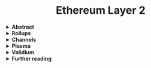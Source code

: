 # <center>Ethereum Layer 2<center>

<details>
<summary><alt-top><b>Abstract</b></alt-top></summary>
<paragraph>Layer 2 is a collective term for solutions designed to help scale your application by handling transactions off the main Ethereum chain (Layer 1). Transaction speed suffers when the network is busy which can make the user experience poor for certain types of dapps. And as the network gets busier, gas prices increase as transaction senders aim to outbid each other. This can make using Ethereum very expensive.</paragraph><br />
<paragraph>Generally speaking, transactions are submitted to these Layer 2 nodes instead of being submitted directly to Layer 1 (mainnet); the Layer 2 instance then batches them into groups before anchoring them to Layer 1, after which they are secured by Layer 1 and cannot be altered. The details of how this is done vary significantly between different Layer 2 technologies and implementations.A specific Layer 2 instance may be open and shared by many applications, or may be deployed by one company and dedicated to supporting only their application.</paragraph>
<details>
<summary><green>Types of Layer 2 Solutions</green></summary>

- <bl>Rollups</bl>
  - <bl-alt>ZK Rollups</bl-alt>
  - <bl-alt>Optimistic Rollups</bl-alt>
- <bl>State Channels</bl>
- <bl>Plasma</bl>
- <bl>Validium</bl>
- <bl>Sidechains</bl>
- <bl>Hybrid Solutions</bl>
</details>

## <alt-top>WHY ?</alt-top>
<paragraph>**Increasing transaction speed**, **decreasing transaction consts**, **keeping Layer 1 advantages**, this is why Layer 2 builds on top of Ethereum mainnet.</paragraph>
</details>

<details>
<summary><green><b>Rollups</b></green></summary>

<paragraph>Rollups are solutions that perform transaction _execution_ outside Layer 1, but post transaction data on Layer 1. As transaction data is on Layer 1, this allows rollups to be _secured by Layer 1_. **Inheriting the security properties of the main Ethereum chain, while performing execution outside of Layer 1, is a defining characteristic of rollups.**</paragraph><br />
<details>
<summary><green>Three simplified properties of rollups are:</green></summary>

1. <bl>Transaction execution outside Layer 1.</bl>
2. <bl>Data or proof of transactions is on Layer 1.</bl>
3. <bl>A rollup smart contract in Layer 1 that can enforce correct transaction execution by using the transaction data on Layer 1.</bl>
</details><br />
Rollups require operators to stake a bond in the rollup contract. This incentivises operators to verify and execute transactions correctly.<br /><br />

<details style="margin-left:20px;">
<summary><green>Advantages</green></summary>

- <bl>Reducing fees for users</bl>
- <bl>Open participation</bl>
- <bl>Fast transaction throughput</bl>
</details><br />

<green>There are two types of rollups with different security models:</green>
- Zero knowledge: runs computation off-chain and submits a validity proof to the chain.
  - <red>Validity Proof</red>
    - A security model for certain Layer 2 solutions where, to increase speed, transactions are rolled up into batches and submitted to Ethereum in a single transaction. The transaction computation is done off-chain and then supplied to the main chain with a proof of their validity. This method increases the amount of transactions possible while maintaining security.
- Optimistic: assumes transactions are valid by default and only runs computation, via a fraud proof, in the event of a challenge.
  - <red>Fraud Proof</red>
    - A security model for certain Layer 2 solutions where, to increase speed, transactions are rolled up into batches and submitted to Ethereum in a single transaction. They are assumed valid but can be challenged if fraud is suspected. A fraud proof will then run the transaction to see if fraud took place. This method increases the amount of transactions possible while maintaining security. 

<details><summary><bl-alt>Rollup History</bl-alt></summary>

<paragraph>The concept of Rollups dates back to 2014, described as “shadow chains” by Ethereum co-founder Vitalik Buterin. The failures of solutions like Plasma and state channels led developers to revisit Buterin’s shadow chains, now known as Rollups. While Plasma and state channels can scale millions of transactions per second, they are not compatible with the smart contracts that power many of the DeFi applications which have surged in popularity.</paragraph>

<img src="https://cdn.publish0x.com/prod/fs/images/eba3572b216bceed16bca31b60504dc74043211105b028cd7be5ab8026657e89.png" width="360" height="360" /><br />

<paragraph>Rollups build on the shadow chains idea by taking execution of the state off-chain and only using the Ethereum blockchain for data availability. Rollups post blocks or state updates, only publishing some data to the main chain for each transaction via tx CALLDATA, providing an improvement in throughput and overcoming a major hurdle for sidechains: data withholding attacks.</paragraph><br />
<paragraph>Another benefit is that each Rollup chain can be thought of as a shard where each shard (or Rollup chain) can permit experimentation with different execution and data models with no hard forks. As shown by Figure 4, each Rollup chain may have a different execution model, but will use the Ethereum main chain for data validation.</paragraph><br />

<img src="https://cdn.publish0x.com/prod/fs/cachedimages/3157800664-c044ef47caeda0da9de41ee7ccc0a70e3836c880b8c5cd9621c4e2b56a1d774b.webp" width="360" height="360" />
</details><br />

<details>
<summary><green>Zero Knowledge Rollups</green></summary>

<paragraph>Zero knowledge rollups, also known as ZK rollups, bundle or "roll up" hundreds of transfers off-chain and generates a cryptographic proof, known as a SNARK (succinct non-interactive argument of knowledge). This is known as a validity proof and is posted on Layer 1.</paragraph><br />

<paragraph>The ZK rollup contract maintains the state of all transfers on Layer 2, and this state can only be updated with a validity proof. This means that ZK rollups only need the validity proof, instead of all transaction data. With a ZK rollup, validating a block is quicker and cheaper because less data is included. Instead of waiting two weeks for a block in the Shadow Chain to become finalised. ZK-Rollups replace fraud challenges with zero-knowledge proofs. Accounts and balances are represented by separate Merkle Trees. These Merkle Tree roots ensure no one can fake the data. The roots of each Merkle Tree (one for accounts, the other for balances) are both stored in a smart contract on Ethereum which provides a succinct representation of the state of the sidechain. All other data is stored off-chain.</paragraph><br />

<img src="https://cdn.publish0x.com/prod/fs/images/d8b5ae35eea5514831a7ce5d46b1c0d5003e4122ce3a9e3f4df2067c9cea39fc.png" width="480" height="360"/>


<paragraph>With a ZK rollup, there are no delays when moving funds from Layer 2 to Layer 1 because a validity proof accepted by the ZK rollup contract has already verified the funds.</paragraph><br />

<paragraph>The sidechain where ZK rollups happen can be optimised to reduce transaction size further. For instance, an account is represented by an index rather than an address, which reduces a transaction from 32 bytes to just 4 bytes. Transactions are also written to Ethereum as calldata, reducing gas.</paragraph>

>What is a zero-knowledge proof :  A zero-knowledge proof simply demonstrates that you know some secret to someone else without revealing the secret itself. Through virtue of mathematics, the verifier can check that the prover knows the secret without it actually being revealed to them.

<details style="margin-left:20px;">
<summary><green>Pros and Cons</green></summary>

|Pros |Cons |
--- | --- 
|No delay as proofs are already considered valid when submitted to the main chain|Limited to simple transfers, not compatible with the EVM.|
|Less vulnerable to the economic attacks that Optimistic rollups can be vulnerable to.|Validity proofs are intense to compute – not worth it for applications with little on-chain activity.|
||Slower subjective finality time (10-30 min to generate a ZK proof) (but faster to full finality because there is no dispute time delay like in Optimistic rollups).|

<green>Finality</green>
: Finality is the guarantee that a set of transactions before a given time will not change and can't be reverted.
</details><br />

<green>Use ZK Rollups</green>
- [Loopring](https://loopring.org/#/)
- [Strakware](https://starkware.co/)
- [Matter Labs zkSync](https://matter-labs.io/)
- [Aztec 2.0](https://aztec.network/)
</details><br />

<details>
<summary><green>Optimistic Rollups</green></summary>

<paragraph>Optimistic rollups use a side chain that sits in parallel to the main Ethereum chain. They can offer improvements in scalability because they don't do any computation by default. Instead, after a transaction they propose the new state to mainnet. Or "notarise" the transaction.</paragraph><br />

<paragraph>With Optimistic rollups transactions are written to the main Ethereum chain as calldata, optimising them further by reducing the gas cost.</paragraph><br />

<paragraph>As computation is the slow, expensive part of using Ethereum, Optimistic rollups can offer up to 10-100x improvements in scalability dependent on the transaction. This number will increase even more with the introduction of the Eth2 upgrade: shard chains. This is because there will be more data available in the event that a transaction is disputed.</paragraph>

<img src="https://cdn.publish0x.com/prod/fs/images/d8b5ae35eea5514831a7ce5d46b1c0d5003e4122ce3a9e3f4df2067c9cea39fc.png" width="480" height="360"/>

<green>Disputing Transactions</green><br />
<paragraph>Optimistic rollups don't actually compute the transaction, so there needs to be a mechanism in place to ensure transactions are legitimate and not fraudulent. This is where fraud proofs come in. If someone notices a fraudulent transaction, the rollup will execute a fraud-proof and run the transaction's computation, using the available state data. This means you may have longer wait times for transaction confirmation than a ZK-rollup, because it could be challenged.</paragraph><br />
<img src="https://ethereum.org/static/254748fd33c43766a4f6a90c9a92fd19/c1b63/optimistic-rollups.png" /><br />
<paragraph>The gas you need to run the computation of the fraud proof is even reimbursed. Ben Jones from Optimism describes the bonding system in place: "Anyone who might be able to take an action that you would have to prove fraudulent to secure your funds requires that you post a bond. You basically take some ETH and lock it up and you say "Hey, I promise to tell the truth"... If I don't tell the truth and fraud is proven, this money will be slashed. Not only does some of this money get slashed but some of it will pay for the gas that people spent doing the fraud proof". So you get reimbursed for proving fraud.</paragraph><br />

<details style="margin-left:20px;">
<summary><green>Pros and Cons</green></summary>

|Pros |Cons |
--- | --- 
|Anything you can do on Ethereum Layer 1, you can do with Optimistic rollups as it's EVM and Solidity compatible.|Long wait times for on-chain transaction due to potential fraud challenges.|
|All transaction data is stored on the Layer 1 chain, meaning it's secure and decentralized.||
</details><br />


<green>Use Optimistic Rollups</green>
- [Optimism](https://optimism.io/)
- [Offchain Labs Arbitrum Rollup](https://offchainlabs.com/)
- [Fyal Network](https://fuel.sh/)
- [Cartesi](https://cartesi.io/)
</details><br />
</details>

<details>
<summary><green><b>Channels</b></green></summary>
<paragraph>Channels allow participants to transact x number of times off-chain while only submitting two transaction to the network on chain. This allows for extremely high transaction throughput</paragraph><br />

<details style="margin-left:20px;">
<summary><green>Advantages</green></summary>

- <bl>Lots of state updates</bl>
- <bl>When number of participants is known upfront</bl>
- <bl>When participants are always available</bl>
</details><br />

<paragraph>Participants must lock a portion of Ethereum's state, like an ETH deposit, into a multisig contract. A multisig contract is a type of contract that requires the signatures (and thus agreement) of multiple private keys to execute.</paragraph><br />

<paragraph>Locking the state in this way is the first transaction and opens up the channel. The participants can then transact quickly and freely off-chain. When the interaction is finished, a final on-chain transaction is submitted, unlocking the state</paragraph>

<details>
<summary><bl>Types Of Channels</bl></summary>

- <bl-alt>Payment Channels</bl-alt>
  - <p style="color:#167693">Simplified state channels that only deal with payments. They allow off-chain transfers between two participants, as long as the net sum of their transfers does not exceed the deposited tokens.</p>
- <bl-alt>State Channels</bl-alt> <red>&darr;</red>
</details><br />

<details style="margin-left:20px">
<summary><green>State Channels</green></summary>

<paragraph>State channels are very similar to the concept of payment channels in Bitcoin’s Lightning Network, but instead of only supporting payments, they also support general ‘state updates.’</paragraph><br />

<paragraph>Scaling is arguably the biggest obstacle that blockchains face when it comes to achieving mainstream adoption. While some applications can thrive today, most are still too slow and expensive for regular users.</paragraph><br />

<paragraph>State channels increase the throughput of public blockchains because they decrease the computational load that nodes have to expend when processing and storing transactions. This will make it easier to run a node, which makes the job of validating the miners’ work more decentralized. Similarly, State Channels reduce the costs required to use the Ethereum network. Instead of paying fees for each transaction, users only have to pay for gas when they open and close a channel.</paragraph><br />

<paragraph>State channels also help preserve user privacy. Transactions within a channel are only known by the participants in the channel. This is in contrast to transacting on the Ethereum blockchain where every transaction is recorded in a publicly auditable ledger.</paragraph><br />

<paragraph>Lastly, transactions within state channels get instant finality. Users don’t have to wait for each transaction to confirm onto the blockchain because each signed transaction abides by the network rules. This makes the user experience seamless and more mirrors how popular online applications operate today. </paragraph><br />

<paragraph>While at first glance it might seem like transactions within state channels aren’t backed up by the same level of security as on-chain transactions, the magic is that we can achieve the same level of security without using as much of the network’s resources. By being able to always revert back to the main chain as an arbitration mechanism, users are game-theoretically incentivized to act rationally. Also, each transaction is signed the same way a valid Ethereum transaction would be.</paragraph><br />

<paragraph>On-chain transactions aren’t completely eliminated but rather reduced to only the necessary sequences. Users have to create and pay for an Ethereum transaction when they first open up the channel. When they’re ready to close the channel, they again have to pay fees to process a transaction on the Ethereum blockchain. Cutting the number of necessary on-chain transactions down to two drastically reduces the costs and increase the speed associated with using Ethereum.</paragraph><br />

<details style="margin-left:20px;">
<summary><green>Pros and Cons</green></summary>

|Pros |Cons |
--- | --- 
|Instant withdrawal/settling on mainnet (if both parties to a channel cooperate)|Time and cost to set up and settle a channel - not so good for occasional one-off transactions between arbitrary users.|
|Extremely high throughput is possible|Need to periodically watch the network (liveness requirement) or delegate this responsibility to someone else to ensure the security of your funds.|
|Lowest cost per transaction - good for streaming micropayments|Have to lockup funds in open payment channels|
||Don't support open participation|

</details><br />

<green>Use State Channels</green>
- [Connext](https://connext.network/)
- [Kchannels](https://www.kchannels.io/)
- [Perun](https://perun.network/)
- [Raiden](https://raiden.network/)
- [Statechannels](https://statechannels.org/)

</details>
</details>

<details>
<summary><green><b>Plasma</b></green></summary>
<paragraph>A plasma chain is a separate blockchain that is anchored to the main Ethereum chain, and uses fraud proofs (like Optimistic rollups) to arbitrate disputes.</paragraph><br />

<paragraph>The Plasma structure is built through the use of smart contracts and Merkle trees, enabling the creation of an unlimited number of child chains - which are, essentially, smaller copies of the parent Ethereum blockchain. Each chain is designed to work in a singular way, serving different needs by coexisting and operating independently. On top of each child chain, more chains can be created and this is what builds a tree-like structure.</paragraph><br />

<paragraph>Deposits and withdrawals of Plasma chain funds with state transitions is enabled by fraud proofs. This ensures enforceable state and exchangeability. It also allows the processing of a greater number of transactions with less data loading on the basic platform. Any user can send funds to another, including those from a different set of participants. These fund transfers can be paid and withdrawn in the native platform coin.</paragraph><br />

<details>
<summary><green>Plasma: Pros and Cons</green></summary>

<paragraph>Each new plasma iteration reveals a new research problem that needs to be addressed, leading to multiple Plasma variants that navigate deployment trade-offs in different ways. </paragraph>

|Pros|Cons|
--- | ---
|Plasma will help the Ethereum blockchain scale by taking operations off-chain|Plasma requires a centralized component in order to operate as the off-chain component is managed by authorities|
|Lower fees and faster operations also enables computationally intensive applications to run on a blockchain|Long waiting periods(7-14 days) for users who wish to withdraw their funds|
|Eliminating significant amount of unnecessary data in the main chain which also reduces the processing bandwidth of nodes|Poor experience for users who don’t have a large number of assets and don’t want to wait weeks to access them|
|It is compatible with various on-chain scaling solutions such as sharding, varying block sizes, etc.|New security risks/challenges (primarly for exits) that would need to be addressed to maintain immutability.|
|Good for transactions between arbitrary users (no overhead per user pair if both are established on the plasma chain)|Does not support general computation. Only basic token transfers, swaps, and a few other transaction types are supported via predicate logic.|
||Need to periodically watch the network (liveness requirement) or delegate this responsibility to someone else to ensure the security of your funds.|
||	Relies on one or more operators to store data and serve it upon request.|

</details><br />



<details>
<summary><green>Plasma Examples</green></summary>

<paragraph>Many plasma variants have their own set of drawbacks such as: Plasma MVP has time constraints, is a less than ideal user experience, and is vulnerable to network congestion. Plasma Cash relies on non-fungible tokens (NFTs) to function which requires heavy transaction histories. You will have to keep track of the value and have to be constantly collecting proofs of non-inclusion, and so when you transfer ownership of the NFT you have to transfer its history as well.</paragraph><br />

<paragraph>There isn’t any single project called "Plasma". Instead, there are lots of different projects that use the tools provided by the Plasma framework/specification.</paragraph><br />

<bl>Today there are four main distinct versions of the Plasma protocol:</bl>
- <details><summary><bl-alt>Plasma Cash</bl-alt></summary>
    <paragraph>Plasma Cash is a Plasma design primarily built for storing and transferring non-fungible tokens. It is highly scalable because users only ever need to keep track of their own tokens.</paragraph>
  </details>
- <details><summary><bl-alt>Plasma Debit</bl-alt></summary>
    <paragraph>It uses Sparse Merkle Trees (SMT) for non inclusion proofs and hence can only be used for NFTs since SMTs uses indexing. Each block has a ‘slot’ for each coin (unique deposit). When a coin is spent, a transaction proof is recorded in that coin’s respective slot in the block.
    Note: Coin defragmentation research to support FTs is going on currently</paragraph>
  </details>
- <details><summary><bl-alt>Plasma Prime</bl-alt></summary>
    <paragraph>Plasma Prime is a fancy new design that makes use of RSA accumulators to solve the problem of large history proofs in Plasma Cash.</paragraph>
  </details>
- <details><summary><bl-alt>MVP (Minimum Viable Plasma)</bl-alt></summary>
    <paragraph>Plasma MVP is a design for an extremely simple UTXO-based Plasma chain. The basic Plasma MVP specification enables high-throughput payment transactions, but does not support more complicated constructions like scripts or smart contracts.</paragraph>
  </details>

<paragraph>Plasma MVP relies on confirmation signatures because withdrawals are processed in order based on the position of the output being withdrawn.</paragraph><br />

<paragraph>Users need to sign a signature before making a transaction, wait to see the transaction included in a valid block, and then sign another signature. These second signatures must also be included within a plasma block, reducing block space available for more transactions!</paragraph><br />

<paragraph>Note: Confirmation signatures make for pretty bad user experience. More Viable Plasma, also known as MoreVP, is an extension to Minimal Viable Plasma that removes the need for confirmation signatures. MoreVP modifies the process through which users can withdraw their funds. The ordering of each withdrawal becomes based on the position of the youngest input to the transaction that created an output.</paragraph><br />

|Plasma Design Component|Plasma MVP|Plasma Cash|Plasma Debit|
--- | --- | --- | ---
|Data Structure|Binary Merkle tree|Sparse Merkle Tree|Sparse Merkle tree|
|Consensus|Any (PoW,PoA,PoS)|Any (PoW,PoA,PoS)|Single or few operators preferred over because of payment channel structure|
|Deposits|UTXOs representation, support for ETH, ERC20|Unique Coin ID for each deposit, NFTs only|Accounts with unique coin IDs for each deposit, NFTs and FTs only|
|Fees|Plasma transaction fees to validators and gas fees when exiting/withdrawing to rootchain or other chains|Same as MVP|Users pay via operator-led payment channel instead of directly to other users|
|Signatures|Tx signature before block inclusion, confirmation signature post-inclusion|Confirmation signatures to avoid griefing|No confirmation signatures|
|Exits/Withdrawals|Proof of unspent UTXO required to exit, priority based on how old UTXO is|Proof of coin’s latest two transactions, proof of block inclusion, no priority|Proof of coin’s latest two transactions, proof that fraction of coin hasn’t been previously spent, proof of block inclusion, no exit priority|

<green>Comparison</green>

|Type|Plasma MVP|Plasma Cash|Plasma Debit|
--- | --- | --- | ---
|Pros|Scalable, all signatures sent to operator in PoA, High fungibility|Very scalable, watchers or users themselves need to only keep track of their own coins not all coins on the chain|Very scalable, watchers or users themselves need to only keep track of their own coins, Enables transactions with NFTs and FTs, Efficient balance updates don’t need to be included in blocks as agreement can be made between operator and coinholder (similar to channels)|
|Cons|Watchers or users themselves are required to watch and challenge invalid exits, Potential for honest bond slashing if operator withholds blocks and user attempts to re-submit transaction|Coin proofs can be massive, Coins are in fixed denomination, Watchers or users themselves are required to watch and challenge invalid txs with their own coins|Heavy reliance on operator, can be hedged by creating a set of rotating operators, Coin proofs can be massive, Requires operator to lock up significant funds in advance to fund payment channels, Tx size constrained by initial coin deposit size, Enabling decentralized exchange on Debit is non-trivial|
|Use Cases|Low-trust use cases (PoA), Exchanges, securities, P2P payments, recurring/bill payments, gaming|Collectibles, Asset management (real estate, art)|Use cases with high-trust of operators, ewallet or service providers, Gaming, Asset Management, P2P payments|

</details><br />

<green>Use Plasma</green>
- [OMG Network](https://omg.network/)
- [Polygon (new name of Matic Network)](https://polygon.technology/)
- [Matic Network](https://matic.network/)
- [Gluon](https://gluon.network/)
- [Gazelle](https://gzle.io/)
- [LeapDAO](https://ipfs.leapdao.org/)
</details>

<details>
<summary><green><b>Validium</b></green></summary>

<paragraph>Uses validity proofs like ZK-rollups but data is not stored on the main layer 1 Ethereum chain. This can lead to 10k transactions per second per validium chain and multiple chains can be run in parallel.</paragraph><br />

<details><summary><green>Pros and Cons</green></summary>

|Pros|Cons|
--- | ---
|No withdrawal delay (no latency to on-chain/cross-chain tx); consequent greater capital efficiency.|Limited support for general computation/smart contracts; specialized languages required.|
|Not vulnerable to certain economic attacks faced by fraud-proof based systems in high-value applications.|High computational power required to generate ZK proofs; not cost effective for low throughput applications.|
||Slower subjective finality time (10-30 min to generate a ZK proof) (but faster to full finality because there is no dispute time delay).|
</details><br />

<green>Use Validium</green>
- [Starkware](https://starkware.co/)
- [Matter Labs zkPorter](https://matter-labs.io/)
- [Loopring](https://loopring.org/#/)
</details>

<details><summary><green><b>Further reading</b></green></summary>

- [Ethereum Layer 2 Scaling](https://ethereum.org/en/developers/docs/layer-2-scaling/)
- [The Current State of Ethereum L2](https://defiprime.com/ethereum-l2)
- [Plasma vs Optimistic Rollups](https://medium.com/omgpool/plasma-vs-optimistic-rollups-9808c2f64975)
- [zkRollup vs. Validium](https://medium.com/matter-labs/zkrollup-vs-validium-starkex-5614e38bc263)
- [Evaluating Ethereum L2 Scaling Solutions: A Comparison Framework](https://medium.com/matter-labs/evaluating-ethereum-l2-scaling-solutions-a-comparison-framework-b6b2f410f955)
- [Validity Proofs vs. Fraud Proofs](https://medium.com/starkware/validity-proofs-vs-fraud-proofs-4ef8b4d3d87a)
- [Shard chains](https://ethereum.org/en/eth2/shard-chains/)


</details>
